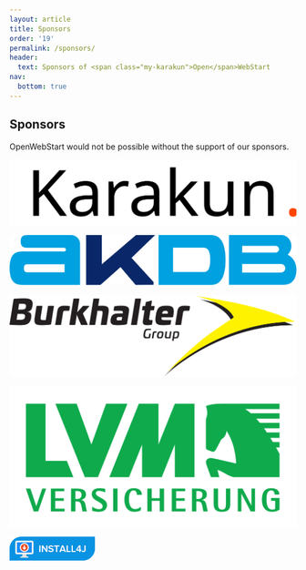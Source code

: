 ```yaml
---
layout: article
title: Sponsors
order: '19'
permalink: /sponsors/
header:
  text: Sponsors of <span class="my-karakun">Open</span>WebStart
nav:
  bottom: true
---
```


## Sponsors
<span class="text-highlight">Open<span>WebStart</span></span> would not be possible without the support of our sponsors.

<div class="spo-logo-box">

<a href="https://www.karakun.com/"><img class="spo-logo" src="/assets/images/organisations/karakun.svg" alt="Karakun Logo"></a>

<a href="https://www.akdb.de/"><img class="spo-logo" src="/assets/images/organisations/akdb.svg" alt="AKDB Logo"></a>

<a href="https://www.burkhalter.ch/"><img class="spo-logo" src="/assets/images/organisations/burkhalter.svg" alt="Burkhalter Logo"></a>

<a href="https://www.lvm.de/"><img class="spo-logo" src="/assets/images/organisations/lvm.svg" alt="LVM Logo"></a>

<a href="https://www.ej-technologies.com/products/install4j/overview.html"><img class="spo-logo" src="/assets/images/organisations/install4j.png" alt="Install4J Logo"></a>

</div>
